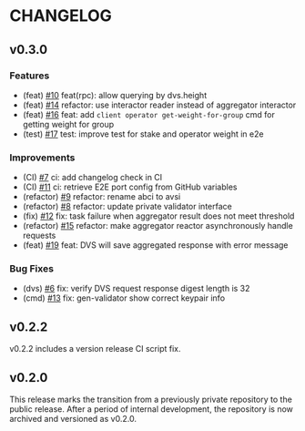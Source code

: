 # CHANGELOG

## v0.3.0

### Features

- (feat) [#10](https://github.com/0xPellNetwork/pelldvs/pull/10) feat(rpc): allow querying by dvs.height 
- (feat) [#14](https://github.com/0xPellNetwork/pelldvs/pull/14) refactor: use interactor reader instead of aggregator interactor
- (feat) [#16](https://github.com/0xPellNetwork/pelldvs/pull/16) feat: add `client operator get-weight-for-group` cmd for getting weight for group
- (test) [#17](https://github.com/0xPellNetwork/pelldvs/pull/17) test: improve test for stake and operator weight in e2e

### Improvements

- (CI) [#7](https://github.com/0xPellNetwork/pelldvs/pull/7) ci: add changelog check in CI  
- (CI) [#11](https://github.com/0xPellNetwork/pelldvs/pull/11) ci: retrieve E2E port config from GitHub variables  
- (refactor) [#9](https://github.com/0xPellNetwork/pelldvs/pull/9) refactor: rename abci to avsi  
- (refactor) [#8](https://github.com/0xPellNetwork/pelldvs/pull/8) refactor: update private validator interface
- (fix) [#12](https://github.com/0xPellNetwork/pelldvs/pull/12) fix: task failure when aggregator result does not meet threshold
- (refactor) [#15](https://github.com/0xPellNetwork/pelldvs/pull/15) refactor: make aggregator reactor asynchronously handle requests
- (feat) [#19](https://github.com/0xPellNetwork/pelldvs/pull/19) feat: DVS will save aggregated response with error message

### Bug Fixes

- (dvs) [#6](https://github.com/0xPellNetwork/pelldvs/pull/6) fix: verify DVS request response digest length is 32 
- (cmd) [#13](https://github.com/0xPellNetwork/pelldvs/pull/13) fix: gen-validator show correct keypair info

## v0.2.2

v0.2.2 includes a version release CI script fix.  

## v0.2.0

This release marks the transition from a previously private repository to the public release. After a period of internal development, the repository is now archived and versioned as v0.2.0.
